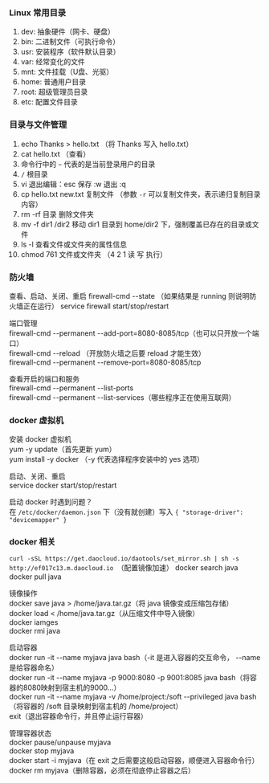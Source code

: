 ### Linux 常用目录

1. dev: 抽象硬件（网卡、硬盘）  
2. bin: 二进制文件（可执行命令）
3. usr: 安装程序（软件默认目录）
4. var: 经常变化的文件
5. mnt: 文件挂载（U盘、光驱）
6. home: 普通用户目录
7. root: 超级管理员目录
8. etc: 配置文件目录

### 目录与文件管理

1. echo Thanks > hello.txt （将 Thanks 写入 hello.txt）
2. cat hello.txt （查看）
3. 命令行中的 `~` 代表的是当前登录用户的目录
4. `/` 根目录
5. vi 退出编辑：esc  保存 :w  退出 :q
6. cp hello.txt new.txt 复制文件 （参数 `-r` 可以复制文件夹，表示递归复制目录内容）
7. rm -rf 目录 删除文件夹
8. mv -f dir1 /dir2 移动 dir1 目录到 home/dir2 下，强制覆盖已存在的目录或文件
9. ls -l 查看文件或文件夹的属性信息
10. chmod 761 文件或文件夹 （4 2 1 读 写 执行）

### 防火墙

查看、启动、关闭、重启
firewall-cmd --state （如果结果是 running 则说明防火墙正在运行） 
service firewall start/stop/restart  

端口管理  
firewall-cmd --permanent --add-port=8080-8085/tcp（也可以只开放一个端口）  
firewall-cmd --reload （开放防火墙之后要 reload 才能生效）  
firewall-cmd --permanent --remove-port=8080-8085/tcp  

查看开启的端口和服务  
firewall-cmd --permanent --list-ports  
firewall-cmd --permanent --list-services（哪些程序正在使用互联网）  

### docker 虚拟机

安装 docker 虚拟机  
yum -y update（首先更新 yum）  
yum install -y docker （-y 代表选择程序安装中的 yes 选项）  

启动、关闭、重启  
service docker start/stop/restart  

启动 docker 时遇到问题？  
在 `/etc/docker/daemon.json` 下（没有就创建）写入 `{ "storage-driver": "devicemapper" }`

### docker 相关

`curl -sSL https://get.daocloud.io/daotools/set_mirror.sh | sh -s http://ef017c13.m.daocloud.io
`（配置镜像加速）
docker search java  
docker pull java

镜像操作  
docker save java > /home/java.tar.gz（将 java 镜像变成压缩包存储）  
docker load < /home/java.tar.gz（从压缩文件中导入镜像）  
docker iamges  
docker rmi java  

启动容器  
docker run -it --name myjava java bash（-it 是进入容器的交互命令， --name 是给容器命名）  
docker run -it --name myjava  -p 9000:8080 -p 9001:8085 java bash（将容器的8080映射到宿主机的9000...）  
docker run -it --name myjava -v /home/project:/soft --privileged java bash（将容器的 /soft 目录映射到宿主机的 /home/project）  
exit（退出容器命令行，并且停止运行容器）  

管理容器状态  
docker pause/unpause myjava  
docker stop myjava  
docker start -i myjava（在 exit 之后需要这般启动容器，顺便进入容器命令行）  
docker rm myjava（删除容器，必须在彻底停止容器之后）  
  
  
